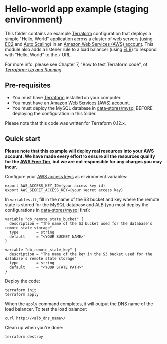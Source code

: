 # Hello-world app example (staging environment)

This folder contains an example [Terraform](https://www.terraform.io/) configuration that deploys a simple "Hello, 
World" application across a cluster of web servers (using [EC2](https://aws.amazon.com/ec2/) and 
[Auto Scaling](https://aws.amazon.com/autoscaling/)) in an [Amazon Web Services (AWS) account](http://aws.amazon.com/). 
This module also adds a listener rule to a load balancer (using [ELB](https://aws.amazon.com/elasticloadbalancing/)) 
to respond with "Hello, World" to the `/` URL. 

For more info, please see Chapter 7, "How to test Terraform code", of 
*[Terraform: Up and Running](http://www.terraformupandrunning.com)*.

## Pre-requisites

* You must have [Terraform](https://www.terraform.io/) installed on your computer. 
* You must have an [Amazon Web Services (AWS) account](http://aws.amazon.com/).
* You must deploy the MySQL database in [data-stores/mysql](../../data-stores/mysql) BEFORE deploying the configuration 
  in this folder.

Please note that this code was written for Terraform 0.12.x.

## Quick start

**Please note that this example will deploy real resources into your AWS account. We have made every effort to ensure 
all the resources qualify for the [AWS Free Tier](https://aws.amazon.com/free/), but we are not responsible for any
charges you may incur.** 

Configure your [AWS access 
keys](http://docs.aws.amazon.com/general/latest/gr/aws-sec-cred-types.html#access-keys-and-secret-access-keys) as 
environment variables:

```
export AWS_ACCESS_KEY_ID=(your access key id)
export AWS_SECRET_ACCESS_KEY=(your secret access key)
```

In `variables.tf`, fill in the name of the S3 bucket and key where the remote state is stored for the MySQL database 
and ALB (you must deploy the configurations in [data-stores/mysql](../../data-stores/mysql) first):

```hcl
variable "db_remote_state_bucket" {
  description = "The name of the S3 bucket used for the database's remote state storage"
  type        = string
  default     = "<YOUR BUCKET NAME>"
}

variable "db_remote_state_key" {
  description = "The name of the key in the S3 bucket used for the database's remote state storage"
  type        = string
  default     = "<YOUR STATE PATH>"
}
```

Deploy the code:

```
terraform init
terraform apply
```

When the `apply` command completes, it will output the DNS name of the load balancer. To test the load balancer:

```
curl http://<alb_dns_name>/
```

Clean up when you're done:

```
terraform destroy
```